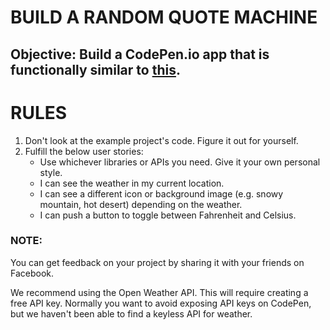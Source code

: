 #   BUILD A RANDOM QUOTE MACHINE


##  Objective: Build a CodePen.io app that is functionally similar to [this](http://codepen.io/FreeCodeCamp/full/bELRjV/).

#   RULES
1.  Don't look at the example project's code. Figure it out for yourself.
2.  Fulfill the below user stories: 
    - Use whichever libraries or APIs you need. Give it your own personal style.
    - I can see the weather in my current location.
    - I can see a different icon or background image (e.g. snowy mountain, hot desert) depending on the weather.
    - I can push a button to toggle between Fahrenheit and Celsius.
    
### NOTE: 

You can get feedback on your project by sharing it with your friends on Facebook.

We recommend using the Open Weather API. This will require creating a free API key. Normally you want to avoid exposing API keys on CodePen, but we haven't been able to find a keyless API for weather.
